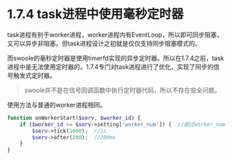# 1.7.4 task进程中使用毫秒定时器

task进程有别于worker进程，worker进程内有EventLoop，所以即可同步阻塞，又可以异步非阻塞。但task进程设计之初就是仅仅支持同步阻塞模式的。

而swoole的毫秒定时器是使用timerfd实现的异步定时器。所以在1.7.4之前，task进程中是无法使用定时器的。1.7.4专门对task进程进行了优化，实现了同步的信号触发式定时器。

> swoole并不是在信号回调函数中执行定时器代码，所以不存在安全问题。

使用方法与普通的worker进程相同。

```php
function onWorkerStart($serv, $worker_id) {
    if ($worker_id >= $serv->setting['worker_num']) {  //超过worker_num，表示这是一个task进程
        $serv->tick(1000);  //1s
        $serv->after(200);  //200ms
    }
}
```

